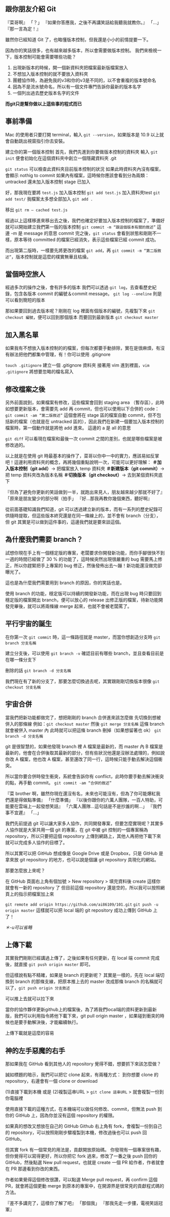 ## 跟你朋友介紹 Git

『菜哥啊』
「？」
『如果你答應我，之後不再講笑話給我聽我就教你。』
「...」
『那一言為定！』

雖然你已經知道  Git 了，也略懂版本控制，但我還是小小的前情提要一下。

因為你的笑話很多，也有越來越多版本，所以會需要做版本控制。
我們來檢視一下，版本控制可能會需要哪些功能？
1. 出現新版本的時候，開一個新資料夾把檔案最新版檔案放入
2. 不想加入版本控制的就不要放入資料夾
3. 團體協作時，為避免我的v3和你的v3是不同的，以不會重複的版本號命名
4. 因為不是流水號命名，所以有一個文件專門告訴你最新的版本名字
5. 一個列出過去歷史版本名字的文件

**而git只是幫你做以上這些事的程式而已**

## 事前準備
Mac 的使用者只要打開 terminal，輸入 `git --version`，如果版本是 10.9 以上就會自動跳出視窗指引你去安裝。

建立你的第一個版本控制
首先，我們先進到你要做版本控制的資料夾
輸入 `git init`
便會初始化在這個資料夾中創立一個隱藏資料夾 .git

`git status` 可以檢查此資料夾目前版本控制的狀況
如果此時資料夾內沒有檔案，會顯示 nothig to commit
如果內有檔案，這時候你應該會看到分為兩類：
untracked 還未加入版本控制
stage 已加入

好，那我現在要將 `test.js` 加入版本控制
`git add test.js`
加入資料夾test
`git add test/`
我檔案太多想全部加入
`git add .`

移出
`git rm — cached test.js`

經過以上這樣移進來移出去之後，我們也確定好要加入版本控制的檔案了，準備好就可以開始建立我們第一版的版本控制
`git commit -m “跟這個版本有關的敘述”`
這邊 -m 是 message 的意思
commit 完之後，`git status` 會看到狀態和剛剛不一樣，原本等待 committed 的檔案已經消失，表示這些檔案已經 commit 成功。

而出現第二版時，一樣要先將更改的檔案 `git add`，再 `git commit -m “第二版敘述”`，版本控制就是這麼的樸實無華且枯燥。

## 當個時空旅人
經過多次的操作之後，會有許多的版本
我們可以透過 `git log`，去查看歷史紀錄，包含各版本 commit 的編號＆commit message。
`git log --oneline` 則是可以看到簡短的版本

那如果要回到過去版本呢？剛剛在 log 裡面有個版本的編號，先複製下來
`git checkout 編號`，便可以回到那個版本
而要回到最新版本
`git checkout master`

## 加入黑名單
如果我有不想放入版本控制的的檔案，但每次都要手動排除，實在是很麻煩，有沒有辦法把他們都集中管理，有！你可以使用 .gitignore

`touch .gitignore` 建立一個 .gitignore 資料夾
接著用 vim 進到裡面，`vim .gitignore`
將想要忽略的檔名寫入

## 修改檔案之後
另外前面說到，如果檔案有修改，這些檔案會回到 staging area （暫存區），此時如想要更新版本，會需要先 add 再 commit，但也可以使用以下合併的 code：
`git commit -am “第二版敘述”`
這個會將在 stage 區的檔案自動 commit，但不包括新的檔案（也就是在 untracked 區的），因此我們在新建一個要加入版本控制的檔案時，第一個動作就是將他 add 進來。
這邊的 a 是 all 的意思

`git diff` 可以看現在檔案和最後一次 commit 之間的差別，也就是哪些檔案是被修改過的。

以上就是在使用 git 時最基本的操作了，菜哥以你中一中的實力，應該易如反掌吧！這邊利用資料夾的概念，再將幾個重點說明一次，可能可以更好理解：
**＃加入版本控制（git add）**→ 把檔案放入 temp 資料夾
**＃新建版本（git commit）**→ 把 temp 資料夾改為版本名稱
**＃切換版本（git checkout）**→ 去到某個資料夾底下

『但為了避免你更新的笑話做到一半，就跑出來見人，朋友越來越少那就不好了』
「原來是朋友變少的部分啊（拍手」
『好...那我再教你幾個東西，聽好啊』

從前面基礎知識我們知道，git 可以透過建立新的版本，而有一系列的歷史紀錄可供隨時提取，但這些版本終究還是在同一條線上的，並不會有 branch（分支），但 git 其實是可以做到這件事的，這邊我們就是要來談這個。

## 為什麼我們需要 branch？
試想你現在手上有一個穩定版的專案，老闆要求你開發新功能，而你手腳很快不到一週的時間已經做了 30 % 的功能了，這時候突然出現很嚴重的 bug 需要馬上修正，所以你趕緊把手上專案的 bug 修正，然後發佈出去～蹦！新功能還沒做完卻曝光了。

這也是為什麼我們需要用到 branch 的原因，你的笑話也是。

使用 branch 的功能，穩定版可以持續的開發新功能，而在出現 bug 時只要回到穩定版的檔案開出 branch，便可以放心的 release 出修正版的檔案，待新功能開發完畢後，就可以將兩條線 merge 起來，也就不會被老闆罵了。

## 平行宇宙的誕生
在你第一次 `git commit` 時，這一條路徑就是 master，而當你想創造分支時
`git branch 分支名稱`

建立分支後，可以使用 `git branch -v` 確認目前有哪些 branch，並且查看目前是在哪一條分支下

刪除的話 `git branch -d 分支名稱`

我們現在有了新的分支了，那要怎麼切換過去呢，其實跟剛剛切換版本很像
`git checkout 分支名稱`

## 宇宙合併
當我們把新功能都做完了，想把剛剛的 branch 合併進來該怎麼做
先切換到想被併入的那條線 例如：`git checkout master`
然後 `git merge 分支名稱`
這條 branch 就會被併入 master 內
此時就可以把這條 branch 刪掉（如果想留著也 ok）
`git branch -d 分支名稱`

git 是很智慧的，如果他發現 branch 裡 A 檔案是最新的，而 master 內 B 檔案是最新的，他會在合併後取其最新的部分，但有些狀況他還是沒辦法處理的，例如說你改 A 檔案，他也改 A 檔案，甚至還改了同一行，這時候只能手動去解決這個衝突。

所以當你要合併時發生衝突，系統會告訴你有 conflict，此時你要手動去解決衝突的點，再手動 commit。
`git commit -am “合併的敘述”`

『菜 brother 啊，雖然你現在還沒有名，未來也可能沒有，但為了你可能爆紅我們還是得做點準備』
「什麼準備」
『以後你跟你的六萬人團隊，一百人特助，可能要在雲端上一起發想笑話』
「六萬人團隊...這句話是不是抄誰的啊...」
『我們事不宜遲』
「...」

我們先前提過 git 可以讓大家多人協作，共同開發專案，但要怎麼實現呢？其實多人協作就是大家共用一個 git 的專案，在 git 中被 git 控制的一個專案稱為 repository，所以只要把這個 repository 上傳到網路上，其他人再把他下載下來就可以完成多人協作的目標了。

所以其實可以把 GitHub 想成像是 Google Drive 或是 Dropbox，只是 GitHub 是拿來放 git repository 的地方，也可以說是個讓 git repository 具現化的網站。

那要怎麼放上來呢？

在 GitHub 頁面右上角有個加號 > New repository > 填完資料後 create
這樣你就會有一新的 repository 了
但目前這個 repository 還是空的，所以我可以按照網頁上的指示把檔案加上來

`git remote add origin https://github.com/ai86109/101.git`
`git push -u origin master`
這樣就可以把 local 端的 git repository 成功上傳到 GitHub 上了！

*＊-u可以省略*

## 上傳下載
其實我們剛剛已經講過上傳了，之後如果有任何更新，在 local 端 commit 完成後，就直接 `git push origin master` 即可。

但這樣說有點不精確，如果是 branch 的更新呢？
其實是一樣的，先在 local 端切換到 branch 的那條支線，把原本推上去的 master 改成那條 branch 的名稱就可以了，`git push origin 分支敘述`

可以推上去就可以拉下來

當你的協作夥伴更新github上的檔案後，為了將我們local端的資料更新到最新版，我們可以利用指令將他下載下來，git pull origin master ，如果碰到衝突的時候也是要手動解決後，才能繼續執行。

上傳下載就是這麼的容易

## 神的左手惡魔的右手
那如果我在 GitHub 看到其他人的 repository 覺得不錯，想要抓下來該怎麼做？

誠如標題的暗示，我們可以把它 clone 起來，有兩種方式：
到你想要 clone 的 repository，右邊會有一個 clone or download

(1)直接下載到本機
或是
(2)複製這串URL > `git clone 這串URL` > 就會複製一份到你電腦裡

使用直接下載的這種方式，在本機端可以做任何修改、commit，但無法 push 到你的 GitHub 上，因為你並沒有這個 repository 的權限。

如果真的想改又想放在自己的 GitHub
Github 右上角有 fork，會複製一份到自己的 repository，可以按照剛剛步驟複製到本機，修改過後也可以 push 回 GitHub。

但其實 fork 有一個常見的用法是，貢獻開放原始碼。
你發現有一個專案很有趣，但你覺得可以寫得更好，所以你把它 fork 過來，修改了一番之後 push 回你的 GitHub，然後點選 New pull request，也就是 create 一個 PR 給作者，作者就會在 PR 那邊看到你改的東西。

作者如果覺得這個修改很讚，可以點選 Merge pull request，再 confirm 這個 PR，就會將這個更動 merge 到原本的專案中，在開源界是很常見的貢獻程式碼的方法。


『差不多講完了，這樣你了解了吧』
「那個我」
『那我先走一步摟，電視笑話冠軍』